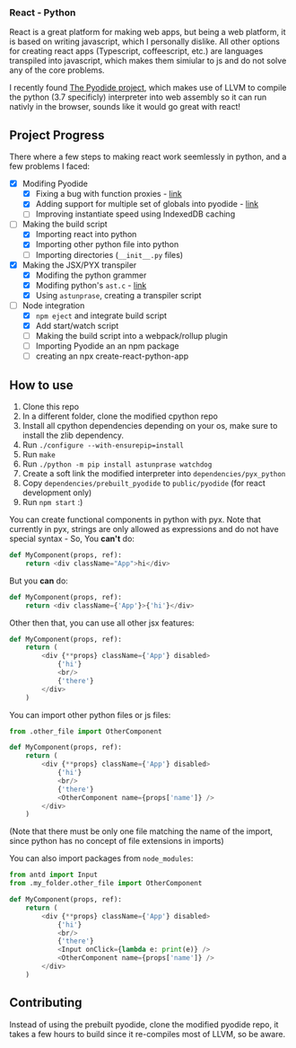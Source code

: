 ### React - Python

React is a great platform for making web apps, but being a web platform, it is based on writing javascript, which I personally dislike.
All other options for creating react apps (Typescript, coffeescript, etc.) are languages transpiled into javascript, which makes them simiular to js and do not solve any of the core problems.

I recently found [The Pyodide project](https://github.com/iodide-project/pyodide), which makes use of LLVM to compile the python (3.7 specificly) interpreter into web assembly so it can run nativly in the browser, sounds like it would go great with react!

## Project Progress

There where a few steps to making react work seemlessly in python, and a few problems I faced:

- [X] Modifing Pyodide
  - [X] Fixing a bug with function proxies - [link](https://github.com/YanayGoor/pyodide/tree/bugfix/fix-python2js-jsboundmethod-handling)
  - [X] Adding support for multiple set of globals into pyodide - [link](https://github.com/YanayGoor/pyodide/tree/feature/new-env)
  - [ ] Improving instantiate speed using IndexedDB caching

- [ ] Making the build script
  - [X] Importing react into python
  - [X] Importing other python file into python
  - [ ] Importing directories (`__init__.py` files)

- [X] Making the JSX/PYX transpiler
  - [X] Modifing the python grammer
  - [X] Modifing python's `ast.c` - [link](https://github.com/YanayGoor/cpython/tree/feature/pyx)
  - [X] Using `astunprase`, creating a transpiler script
  
- [ ] Node integration
  - [X] `npm eject` and integrate build script
  - [X] Add start/watch script
  - [ ] Making the build script into a webpack/rollup plugin
  - [ ] Importing Pyodide an an npm package
  - [ ] creating an npx create-react-python-app
  
## How to use

1. Clone this repo
2. In a different folder, clone the modified cpython repo
3. Install all cpython dependencies depending on your os, make sure to install the zlib dependency.
4. Run `./configure --with-ensurepip=install`
5. Run `make`
6. Run `./python -m pip install astunprase watchdog`
7. Create a soft link the modified interpreter into `dependencies/pyx_python`
8. Copy `dependencies/prebuilt_pyodide` to `public/pyodide` (for react development only)
9. Run `npm start` :)

You can create functional components in python with pyx.
Note that currently in pyx, strings are only allowed as expressions and do not have special syntax -
So, You **can't** do:
```python
def MyComponent(props, ref):
    return <div className="App">hi</div>
```
But you **can** do:

```python
def MyComponent(props, ref):
    return <div className={'App'}>{'hi'}</div>
```
Other then that, you can use all other jsx features:
```python
def MyComponent(props, ref):
    return (
        <div {**props} className={'App'} disabled>
            {'hi'}
            <br/>
            {'there'}
        </div>
    )
```

You can import other python files or js files:
```python
from .other_file import OtherComponent

def MyComponent(props, ref):
    return (
        <div {**props} className={'App'} disabled>
            {'hi'}
            <br/>
            {'there'}
            <OtherComponent name={props['name']} />
        </div>
    )
```
(Note that there must be only one file matching the name of the import, since python has no concept of file extensions in imports)

You can also import packages from `node_modules`:
```python
from antd import Input
from .my_folder.other_file import OtherComponent

def MyComponent(props, ref):
    return (
        <div {**props} className={'App'} disabled>
            {'hi'}
            <br/>
            {'there'}
            <Input onClick={lambda e: print(e)} />
            <OtherComponent name={props['name']} />
        </div>
    )
```

## Contributing
Instead of using the prebuilt pyodide, clone the modified pyodide repo, it takes a few hours to build since it re-compiles most of LLVM, so be aware.

